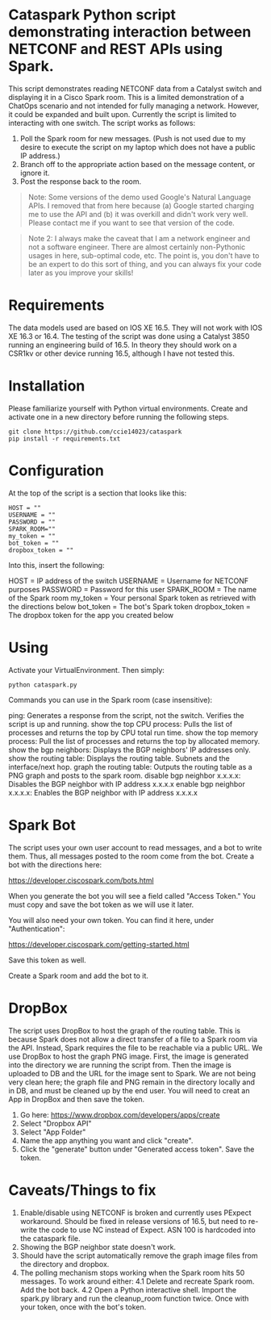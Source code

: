 Cataspark
Python script demonstrating interaction between NETCONF and REST APIs using Spark.
=======

This script demonstrates reading NETCONF data from a Catalyst switch and displaying it in a Cisco Spark room.  This is a limited demonstration of a ChatOps scenario  and not intended for fully managing a network.  However, it could be expanded and built upon.  Currently the script is limited to interacting with one switch.  The script works as follows:

1.  Poll the Spark room for new messages.  (Push is not used due to my desire to execute the script on my laptop which does not have a public IP address.)
2.  Branch off to the appropriate action based on the message content, or ignore it.
3.  Post the response back to the room.

>  Note:  Some versions of the demo used Google's Natural Language APIs.  I removed that from here because (a) Google started charging me to use the API and (b) it was overkill and didn't work very well.  Please contact me if you want to see that version of the code.

>  Note 2:  I always make the caveat that I am a network engineer and not a software engineer.  There are almost certainly non-Pythonic usages in here, sub-optimal code, etc.  The point is, you don't have to be an expert to do this sort of thing, and you can always fix your code later as you improve your skills!

# Requirements
The data models used are based on IOS XE 16.5.  They will not work with IOS XE 16.3 or 16.4.  The testing of the script was done using a Catalyst 3850 running an engineering build of 16.5.  In theory they should work on a CSR1kv or other device running 16.5, although I have not tested this.

# Installation

Please familiarize yourself with Python virtual environments.  Create and activate one in a new directory before running the following steps.

```
git clone https://github.com/ccie14023/cataspark
pip install -r requirements.txt
```

# Configuration

At the top of the script is a section that looks like this:

```
HOST = ""
USERNAME = ""
PASSWORD = ""
SPARK_ROOM=""
my_token = ""
bot_token = ""
dropbox_token = ""
```

Into this, insert the following:

HOST = IP address of the switch
USERNAME = Username for NETCONF purposes
PASSWORD = Password for this user
SPARK_ROOM = The name of the Spark room 
my_token = Your personal Spark token as retrieved with the directions below
bot_token = The bot's Spark token
dropbox_token = The dropbox token for the app you created below

#  Using

Activate your VirtualEnvironment.  Then simply:

```
python cataspark.py
```

Commands you can use in the Spark room (case insensitive):

ping:  Generates a response from the script, not the switch.  Verifies the script is up and running.
show the top CPU process:  Pulls the list of processes and returns the top by CPU total run time.
show the top memory process:  Pull the list of processes and returns the top by allocated memory.
show the bgp neighbors:  Displays the BGP neighbors' IP addresses only.
show the routing table:  Displays the routing table.  Subnets and the interface/next hop.
graph the routing table:  Outputs the routing table as a PNG graph and posts to the spark room.
disable bgp neighbor x.x.x.x:  Disables the BGP neighbor with IP address x.x.x.x
enable bgp neighbor x.x.x.x:  Enables the BGP neighbor with IP address x.x.x.x


# Spark Bot

The script uses your own user account to read messages, and a bot to write them.  Thus, all messages posted to the room come from the bot.  Create a bot with the directions here:

https://developer.ciscospark.com/bots.html

When you generate the bot you will see a field called "Access Token."  You must copy and save the bot token as we will use it later.

You will also need your own token.  You can find it here, under "Authentication":

https://developer.ciscospark.com/getting-started.html

Save this token as well.

Create a Spark room and add the bot to it.

# DropBox
The script uses DropBox to host the graph of the routing table.  This is because Spark does not allow a direct transfer of a file to a Spark room via the API.  Instead, Spark requires the file to be reachable via a public URL.  We use DropBox to host the graph PNG image.  First, the image is generated into the directory we are running the script from.  Then the image is uploaded to DB and the URL for the image sent to Spark.  We are not being very clean here;  the graph file and PNG remain in the directory locally and in DB, and must be cleaned up by the end user.  You will need to creat an App in DropBox and then save the token.

1.  Go here:  https://www.dropbox.com/developers/apps/create
2.  Select "Dropbox API"
3.  Select "App Folder"
4.  Name the app anything you want and click "create".
5.  Click the "generate" button under "Generated access token".  Save the token.

#  Caveats/Things to fix

1.  Enable/disable using NETCONF is broken and currently uses PExpect workaround.  Should be fixed in release versions of 16.5, but need to re-write the code to use NC instead of Expect.  ASN 100 is hardcoded into the cataspark file.
2.  Showing the BGP neighbor state doesn't work.
3.  Should have the script automatically remove the graph image files from the directory and dropbox.
4.  The polling mechanism stops working when the Spark room hits 50 messages.  To work around either:
	4.1  Delete and recreate Spark room.  Add the bot back.
	4.2  Open a Python interactive shell.  Import the spark.py library and run the cleanup_room function twice.  Once with your token, once with the bot's token.



